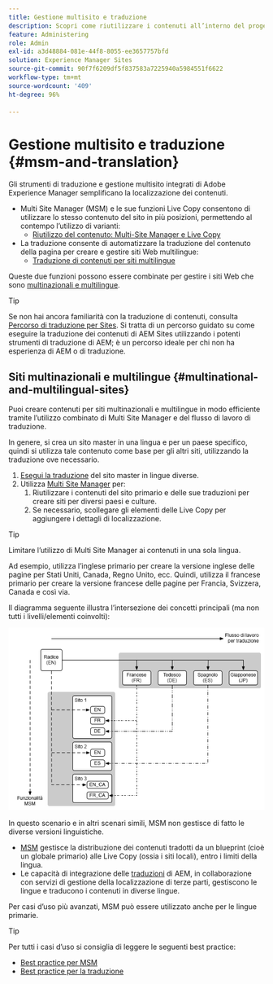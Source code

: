 ```yaml
---
title: Gestione multisito e traduzione
description: Scopri come riutilizzare i contenuti all’interno del progetto e come gestire siti web multilingue in AEM.
feature: Administering
role: Admin
exl-id: a3d48884-081e-44f8-8055-ee3657757bfd
solution: Experience Manager Sites
source-git-commit: 90f7f6209df5f837583a7225940a5984551f6622
workflow-type: tm+mt
source-wordcount: '409'
ht-degree: 96%

---
```


# Gestione multisito e traduzione {#msm-and-translation}

Gli strumenti di traduzione e gestione multisito integrati di Adobe Experience Manager semplificano la localizzazione dei contenuti.

* Multi Site Manager (MSM) e le sue funzioni Live Copy consentono di utilizzare lo stesso contenuto del sito in più posizioni, permettendo al contempo l’utilizzo di varianti:
   * [Riutilizzo del contenuto: Multi-Site Manager e Live Copy](msm/overview.md)
* La traduzione consente di automatizzare la traduzione del contenuto della pagina per creare e gestire siti Web multilingue:
   * [Traduzione di contenuti per siti multilingue](translation/overview.md)

Queste due funzioni possono essere combinate per gestire i siti Web che sono [multinazionali e multilingue](#multinational-and-multilingual-sites).

>[!TIP]
>
>Se non hai ancora familiarità con la traduzione di contenuti, consulta [Percorso di traduzione per Sites](/help/journey-sites/translation/overview.md). Si tratta di un percorso guidato su come eseguire la traduzione dei contenuti di AEM Sites utilizzando i potenti strumenti di traduzione di AEM; è un percorso ideale per chi non ha esperienza di AEM o di traduzione.

## Siti multinazionali e multilingue {#multinational-and-multilingual-sites}

Puoi creare contenuti per siti multinazionali e multilingue in modo efficiente tramite l’utilizzo combinato di Multi Site Manager e del flusso di lavoro di traduzione.

In genere, si crea un sito master in una lingua e per un paese specifico, quindi si utilizza tale contenuto come base per gli altri siti, utilizzando la traduzione ove necessario.

1. [Esegui la traduzione](translation/overview.md) del sito master in lingue diverse.
1. Utilizza [Multi Site Manager](msm/overview.md) per:
   1. Riutilizzare i contenuti del sito primario e delle sue traduzioni per creare siti per diversi paesi e culture.
   1. Se necessario, scollegare gli elementi delle Live Copy per aggiungere i dettagli di localizzazione.

>[!TIP]
>
>Limitare l’utilizzo di Multi Site Manager ai contenuti in una sola lingua.
>
>Ad esempio, utilizza l’inglese primario per creare la versione inglese delle pagine per Stati Uniti, Canada, Regno Unito, ecc. Quindi, utilizza il francese primario per creare la versione francese delle pagine per Francia, Svizzera, Canada e così via.

Il diagramma seguente illustra l’intersezione dei concetti principali (ma non tutti i livelli/elementi coinvolti):

![Panoramica sulla localizzazione](assets/localization-overview.png)

In questo scenario e in altri scenari simili, MSM non gestisce di fatto le diverse versioni linguistiche.

* [MSM](msm/overview.md) gestisce la distribuzione dei contenuti tradotti da un blueprint (cioè un globale primario) alle Live Copy (ossia i siti locali), entro i limiti della lingua.
* Le capacità di integrazione delle [traduzioni](translation/overview.md) di AEM, in collaborazione con servizi di gestione della localizzazione di terze parti, gestiscono le lingue e traducono i contenuti in diverse lingue.

Per casi d’uso più avanzati, MSM può essere utilizzato anche per le lingue primarie.

>[!TIP]
>
>Per tutti i casi d’uso si consiglia di leggere le seguenti best practice:
>
>* [Best practice per MSM](msm/best-practices.md)
>* [Best practice per la traduzione](translation/best-practices.md)
